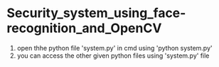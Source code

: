 # Security_system_using_face-recognition_and_OpenCV

1. open thhe python file 'system.py' in cmd using 'python system.py'
2. you can access the other given python files using 'system.py' file
